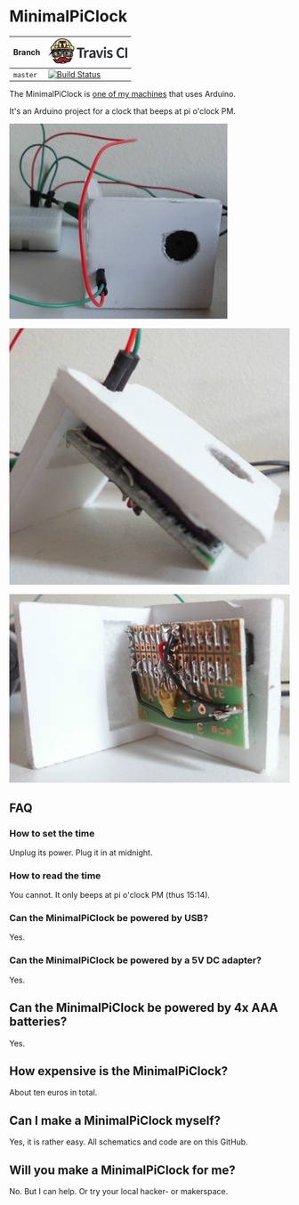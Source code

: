 # MinimalPiClock

Branch|[![Travis CI logo](pics/TravisCI.png)](https://travis-ci.org)
---|---
`master`|[![Build Status](https://travis-ci.org/richelbilderbeek/MinimalPiClock.svg?branch=master)](https://travis-ci.org/richelbilderbeek/MinimalPiClock)

The MinimalPiClock is [one of my machines](https://github.com/richelbilderbeek/Machines) that uses Arduino.

It's an Arduino project for a clock that beeps at pi o'clock PM.

![Minimal Pi Clock](MinimalPiClock.jpg)

![Minimal Pi Clock from the side](MinimalPiClockSide.jpg)

![Minimal Pi Clock from the back](MinimalPiClockBack.jpg)

## FAQ

### How to set the time

Unplug its power. Plug it in at midnight.

### How to read the time

You cannot. It only beeps at pi o'clock PM (thus 15:14).

### Can the MinimalPiClock be powered by USB?

Yes.

### Can the MinimalPiClock be powered by a 5V DC adapter?

Yes.

## Can the MinimalPiClock be powered by 4x AAA batteries?

Yes.

## How expensive is the MinimalPiClock?

About ten euros in total.

## Can I make a MinimalPiClock myself?

Yes, it is rather easy. All schematics and code are on this GitHub.

## Will you make a MinimalPiClock for me?

No. But I can help. Or try your local hacker- or makerspace.
